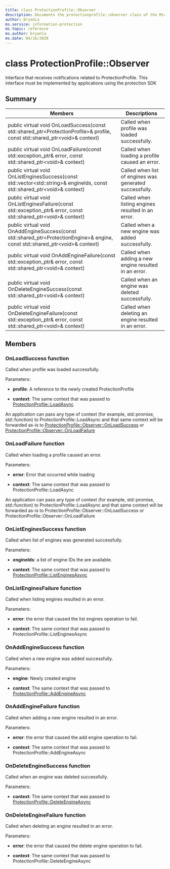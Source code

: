 ```yaml
---
title: class ProtectionProfile::Observer 
description: Documents the protectionprofile::observer class of the Microsoft Information Protection (MIP) SDK.
author: BryanLa
ms.service: information-protection
ms.topic: reference
ms.author: bryanla
ms.date: 04/16/2020
---
```


# class ProtectionProfile::Observer 
Interface that receives notifications related to ProtectionProfile.
This interface must be implemented by applications using the protection SDK
  
## Summary
 Members                        | Descriptions                                
--------------------------------|---------------------------------------------
public virtual void OnLoadSuccess(const std::shared_ptr\<ProtectionProfile\>& profile, const std::shared_ptr\<void\>& context)  |  Called when profile was loaded successfully.
public virtual void OnLoadFailure(const std::exception_ptr& error, const std::shared_ptr\<void\>& context)  |  Called when loading a profile caused an error.
public virtual void OnListEnginesSuccess(const std::vector\<std::string\>& engineIds, const std::shared_ptr\<void\>& context)  |  Called when list of engines was generated successfully.
public virtual void OnListEnginesFailure(const std::exception_ptr& error, const std::shared_ptr\<void\>& context)  |  Called when listing engines resulted in an error.
public virtual void OnAddEngineSuccess(const std::shared_ptr\<ProtectionEngine\>& engine, const std::shared_ptr\<void\>& context)  |  Called when a new engine was added successfully.
public virtual void OnAddEngineFailure(const std::exception_ptr& error, const std::shared_ptr\<void\>& context)  |  Called when adding a new engine resulted in an error.
public virtual void OnDeleteEngineSuccess(const std::shared_ptr\<void\>& context)  |  Called when an engine was deleted successfully.
public virtual void OnDeleteEngineFailure(const std::exception_ptr& error, const std::shared_ptr\<void\>& context)  |  Called when deleting an engine resulted in an error.
  
## Members
  
### OnLoadSuccess function
Called when profile was loaded successfully.

Parameters:  
* **profile**: A reference to the newly created ProtectionProfile


* **context**: The same context that was passed to [ProtectionProfile::LoadAsync](#classProtectionProfile_1a6dae6cea50e99c43e16ddf340afa45fc)


An application can pass any type of context (for example, std::promise, std::function) to ProtectionProfile::LoadAsync and that same context will be forwarded as-is to [ProtectionProfile::Observer::OnLoadSuccess](#classProtectionProfile_1_1Observer_1a96572cb783e546f44ed2a7b46ae070a9) or [ProtectionProfile::Observer::OnLoadFailure](#classProtectionProfile_1_1Observer_1ae0a17f434b7e9cb2635e4b6b69581df6)
  
### OnLoadFailure function
Called when loading a profile caused an error.

Parameters:  
* **error**: Error that occurred while loading 


* **context**: The same context that was passed to ProtectionProfile::LoadAsync


An application can pass any type of context (for example, std::promise, std::function) to ProtectionProfile::LoadAsync and that same context will be forwarded as-is to ProtectionProfile::Observer::OnLoadSuccess or ProtectionProfile::Observer::OnLoadFailure
  
### OnListEnginesSuccess function
Called when list of engines was generated successfully.

Parameters:  
* **engineIds**: a list of engine IDs the are available. 


* **context**: The same context that was passed to [ProtectionProfile::ListEnginesAsync](#classProtectionProfile_1a7e3ae818247abdeeaccbc4c740b4a39c)


  
### OnListEnginesFailure function
Called when listing engines resulted in an error.

Parameters:  
* **error**: the error that caused the list engines operation to fail. 


* **context**: The same context that was passed to ProtectionProfile::ListEnginesAsync


  
### OnAddEngineSuccess function
Called when a new engine was added successfully.

Parameters:  
* **engine**: Newly created engine 


* **context**: The same context that was passed to [ProtectionProfile::AddEngineAsync](#classProtectionProfile_1a0602bf501bced346bd4d9558cac3c391)


  
### OnAddEngineFailure function
Called when adding a new engine resulted in an error.

Parameters:  
* **error**: the error that caused the add engine operation to fail. 


* **context**: The same context that was passed to ProtectionProfile::AddEngineAsync


  
### OnDeleteEngineSuccess function
Called when an engine was deleted successfully.

Parameters:  
* **context**: The same context that was passed to [ProtectionProfile::DeleteEngineAsync](#classProtectionProfile_1a4f3e1901a332b9c371605e2d8aebde7e)


  
### OnDeleteEngineFailure function
Called when deleting an engine resulted in an error.

Parameters:  
* **error**: the error that caused the delete engine operation to fail. 


* **context**: The same context that was passed to ProtectionProfile::DeleteEngineAsync

